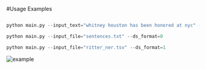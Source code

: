 #Usage Examples

```python

python main.py --input_text="whitney houston has been honored at nyc" --ds_format=0 --output_format="csv"

python main.py --input_file="sentences.txt" --ds_format=0

python main.py --input_file="ritter_ner.tsv" --ds_format=1

```
![example](http://dne5.com/whitney_example.png)

